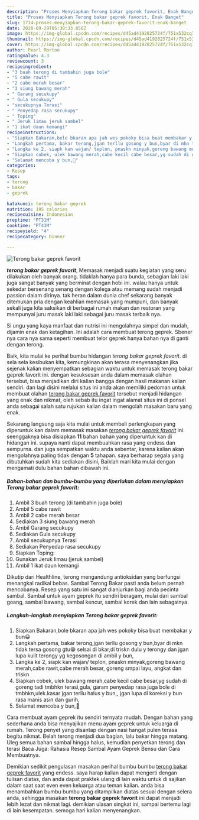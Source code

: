 ```yaml
---
description: "Proses Menyiapkan Terong bakar geprek favorit, Enak Banget"
title: "Proses Menyiapkan Terong bakar geprek favorit, Enak Banget"
slug: 1714-proses-menyiapkan-terong-bakar-geprek-favorit-enak-banget
date: 2020-09-29T05:30:33.856Z
image: https://img-global.cpcdn.com/recipes/d45ad4192825724f/751x532cq70/terong-bakar-geprek-favorit-foto-resep-utama.jpg
thumbnail: https://img-global.cpcdn.com/recipes/d45ad4192825724f/751x532cq70/terong-bakar-geprek-favorit-foto-resep-utama.jpg
cover: https://img-global.cpcdn.com/recipes/d45ad4192825724f/751x532cq70/terong-bakar-geprek-favorit-foto-resep-utama.jpg
author: Pearl Morton
ratingvalue: 4.3
reviewcount: 3
recipeingredient:
- "3 buah terong di tambahin juga bole"
- "5 cabe rawit"
- "2 cabe merah besar"
- "3 siung bawang merah"
- " Garang secukupy"
- " Gula secukupy"
- "secukupnya Terasi"
- " Penyedap rasa secukupy"
- " Toping"
- " Jeruk limau jeruk sambel"
- "1 ikat daun kemangi"
recipeinstructions:
- "Siapkan Bakaran,bole bkaran apa jah wes pokoky bisa buat membakar y bun😀"
- "Langkah pertama, bakar terong,jgan terllu gosong y bun,byar di mkn tidak tersa gosong gtu😁 selsai di bkar,di triskn dulu y terongy dan jgan lupa kulit terongy yg kegosongan di ambil y bun,"
- "Langka ke 2, siapk kan wajan/ teplon, pnaskn minyak,goreng bawang merah,cabe rawit,cabe merah besar, goreng smpai layu, angkat dan triskn"
- "Siapkan cobek, ulek bawang merah,cabe kecil cabe besar,yg sudah di goreng tadi tmbhkn terasi,gula, garam penyedap rasa juga bole di tmbhkn,ulek.kasar jgan terllu halus y bun,, jgan lupa di koreksi y bun rasa manis asin dan gurih,"
- "Selamat mencoba y bun,🥰"
categories:
- Resep
tags:
- terong
- bakar
- geprek

katakunci: terong bakar geprek 
nutrition: 195 calories
recipecuisine: Indonesian
preptime: "PT31M"
cooktime: "PT43M"
recipeyield: "4"
recipecategory: Dinner

---
```



![Terong bakar geprek favorit](https://img-global.cpcdn.com/recipes/d45ad4192825724f/751x532cq70/terong-bakar-geprek-favorit-foto-resep-utama.jpg)

<b><i>terong bakar geprek favorit</i></b>, Memasak menjadi suatu kegiatan yang seru dilakukan oleh banyak orang. tidaklah hanya para bunda, sebagian laki laki juga sangat banyak yang berminat dengan hobi ini. walau hanya untuk sekedar bersenang senang dengan kolega atau memang sudah menjadi passion dalam dirinya. tak heran dalam dunia chef sekarang banyak ditemukan pria dengan keahlian memasak yang mumpuni, dan banyak sekali juga kita saksikan di berbagai rumah makan dan restoran yang mempunyai juru masak laki laki sebagai juru masak terbaik nya.

Si ungu yang kaya manfaat dan nutrisi ini mengolahnya simpel dan mudah, dijamin enak dan ketagihan. Ini adalah cara membuat terong geprek. Sbener nya cara nya sama seperti membuat telor geprek hanya bahan nya di ganti dengan terong.

Baik, kita mulai ke perihal bumbu hidangan <i>terong bakar geprek favorit</i>. di sela sela kesibukan kita, kemungkinan akan terasa menyenangkan jika sejenak kalian menyempatkan sebagian waktu untuk memasak terong bakar geprek favorit ini. dengan kesuksesan anda dalam memasak olahan tersebut, bisa menjadikan diri kalian bangga dengan hasil makanan kalian sendiri. dan lagi disini melalui situs ini anda akan memiliki pedoman untuk membuat olahan <u>terong bakar geprek favorit</u> tersebut menjadi hidangan yang enak dan nikmat, oleh sebab itu ingat ingat alamat situs ini di ponsel anda sebagai salah satu rujukan kalian dalam mengolah masakan baru yang enak.


Sekarang langsung saja kita mulai untuk membeli perlengkapan yang diperuntuk kan dalam memasak masakan <u><i>terong bakar geprek favorit</i></u> ini. seenggaknya bisa disiapkan <b>11</b> bahan bahan yang diperuntuk kan di hidangan ini. supaya nanti dapat membuahkan rasa yang endess dan sempurna. dan juga sempatkan waktu anda sebentar, karena kalian akan mengolahnya paling tidak dengan <b>5</b> tahapan. saya berharap segala yang dibutuhkan sudah kita sediakan disini, Baiklah mari kita mulai dengan mengamati dulu bahan bahan dibawah ini.

<!--inarticleads1-->

##### Bahan-bahan dan bumbu-bumbu yang diperlukan dalam menyiapkan Terong bakar geprek favorit:

1. Ambil 3 buah terong (di tambahin juga bole)
1. Ambil 5 cabe rawit
1. Ambil 2 cabe merah besar
1. Sediakan 3 siung bawang merah
1. Ambil  Garang secukupy
1. Sediakan  Gula secukupy
1. Ambil secukupnya Terasi
1. Sediakan  Penyedap rasa secukupy
1. Siapkan  Toping:
1. Gunakan  Jeruk limau (jeruk sambel)
1. Ambil 1 ikat daun kemangi


Dikutip dari Healthline, terong mengandung antioksidan yang berfungsi menangkal radikal bebas. Sambal Terong Bakar pasti anda belum pernah mencobanya. Resep yang satu ini sangat dianjurkan bagi anda pecinta sambal. Sambal untuk ayam geprek itu sendiri beragam, mulai dari sambal goang, sambal bawang, sambal kencur, sambal korek dan lain sebagainya. 

<!--inarticleads2-->

##### Langkah-langkah menyiapkan Terong bakar geprek favorit:

1. Siapkan Bakaran,bole bkaran apa jah wes pokoky bisa buat membakar y bun😀
1. Langkah pertama, bakar terong,jgan terllu gosong y bun,byar di mkn tidak tersa gosong gtu😁 selsai di bkar,di triskn dulu y terongy dan jgan lupa kulit terongy yg kegosongan di ambil y bun,
1. Langka ke 2, siapk kan wajan/ teplon, pnaskn minyak,goreng bawang merah,cabe rawit,cabe merah besar, goreng smpai layu, angkat dan triskn
1. Siapkan cobek, ulek bawang merah,cabe kecil cabe besar,yg sudah di goreng tadi tmbhkn terasi,gula, garam penyedap rasa juga bole di tmbhkn,ulek.kasar jgan terllu halus y bun,, jgan lupa di koreksi y bun rasa manis asin dan gurih,
1. Selamat mencoba y bun,🥰


Cara membuat ayam geprek itu sendiri ternyata mudah. Dengan bahan yang sederhana anda bisa menyajikan menu ayam geprek untuk keluarga di rumah. Terong penyet yang disantap dengan nasi hangat pulen terasa begitu nikmat. Belah terong menjadi dua bagian, lalu bakar hingga matang. Uleg semua bahan sambal hingga halus, kemudian penyetkan terong dan terasi Baca Juga: Rahasia Resep Sambal Ayam Geprek Bensu dan Cara Membuatnya. 

Demikian sedikit pengulasan masakan perihal bumbu bumbu <u>terong bakar geprek favorit</u> yang endess. saya harap kalian dapat mengerti dengan tulisan diatas, dan anda dapat praktek ulang di lain waktu untuk di sajikan dalam saat saat even even keluarga atau teman kalian. anda bisa menambahkan bumbu bumbu yang ditampilkan diatas sesuai dengan selera anda, sehingga masakan <b>terong bakar geprek favorit</b> ini dapat menjadi lebih lezat dan nikmat lagi. demikian ulasan singkat ini, sampai bertemu lagi di lain kesempatan. semoga hari kalian menyenangkan.
